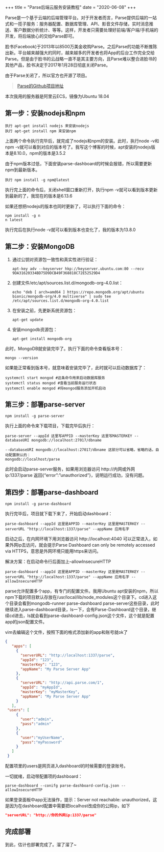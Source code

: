 +++
title = "Parse后端云服务安装教程"
date = "2020-06-08"
+++

Parse是一个基于云端的后端管理平台。对于开发者而言，Parse提供后端的一站式和一揽子服务：服务器配置、数据库管理、API、影音文件存储，实时消息推送、客户数据分析统计、等等。这样，开发者只需要处理好前端/客户端/手机端的开发，将后端放心的交给Parse即可。

<!--more-->

脸书(Facebook)于2013年以8500万美金收购Parse。之后Parse的功能不断推陈出新。平台越来越强大的同时，越来越多的开发者也将App的后台工作完全交给Parse。但是由于脸书的云战略一直不是其主要方向，且Parse难以整合进脸书的其他产品，脸书决定于2017年1月28日彻底关闭Parse。

由于Parse关闭了，所以官方也开源了项目。

> [Parse的Github项目地址](https://github.com/parse-community)

本次我用的服务器是阿里云ECS，镜像为Ubuntu 18.04

## 第一步：安装nodejs和npm

``` shell
执行 apt-get install nodejs 来安装nodejs
执行 apt-get install npm 来安装npm
```

上面两个命令执行完毕后，就完成了nodejs和npm的安装。此时，执行node -v和npm -v就可以看到对应的版本号了。我写这个博客的时候，apt安装的nodejs版本是8.10.0，npm的版本是3.5.2

由于npm版本过低，下面安装parse-dashboard的时候会报错，所以需要更新npm到最新版本。

``` shell
执行 npm install -g npm@latest
```

执行完上面的命令后，关闭shell窗口重新打开，执行npm -v就可以看到版本更新到最新的了，我现在的版本是6.13.6

如果还想把nodejs的版本也同时更新了，可以执行下面的命令：

``` shell
npm install -g n
n latest
```

执行完后在执行node -v就可以看到版本也变化了，我的版本为13.8.0

## 第二步：安装MongoDB

 1. 通过公钥对资源包一致性和真实性进行验证：
	``` shell
	apt-key adv --keyserver hkp://keyserver.ubuntu.com:80 --recv 9DA31620334BD75D9DCB49F368818C72E52529D4
	```
 2. 创建文件/etc/apt/sources.list.d/mongodb-org-4.0.list：
	``` shell
	echo "deb [ arch=amd64 ] https://repo.mongodb.org/apt/ubuntu bionic/mongodb-org/4.0 multiverse" | sudo tee /etc/apt/sources.list.d/mongodb-org-4.0.list
	```
 3. 在安装之前，先更新系统资源包：
	``` shell
	apt-get update
	```
 4. 安装mongodb资源包：
	``` shell
	apt-get install mongodb-org
	```
	

此时，MongoDB就安装完毕了。执行下面的命令查看版本号：

``` shell
mongo --version
```

如果能正常看到版本号，就意味着安装完毕了，此时就可以启动数据库了：

``` shell
systemctl start mongod #这条命令用来启动数据库服务
systemctl status mongod #查看当前服务运行状态
systemctl enable mongod #将mongod服务添加开机启动
```

## 第三步：部署parse-server

``` shell
npm install -g parse-server
```

执行上面的命令来下载项目，下载完毕后执行：

``` shell
parse-server --appId 这里写APPID --masterKey 这里写MASTERKEY --databaseURI mongodb://localhost:27017/dbname

--databaseURI mongodb://localhost:27017/dbname 这部分可以省略，省略的话，自动配置默认的：
mongodb://localhost/parse 
```

此时会启动parse-server服务，如果用浏览器访问 http://内网或外网ip:1337/parse 返回{“error”:”unauthorized”}，说明运行成功，没有问题。

## 第四步：部署parse-dashboard

``` shell
npm install -g parse-dashboard
```

执行完毕后，项目就下载下来了，开始启动dashboard：

``` shell
parse-dashboard --appId 这里是APPID --masterKey 这里是MASTERKEY --serverURL "http://localhost:1337/parse" --appName 应用名字
```

启动之后，在内网环境下用浏览器访问 http://localhost:4040 可以正常进入，如果外网ip去访问，就会提示Parse Dashboard can only be remotely accessed via HTTPS，意思是外网环境只能用https来访问。

解决方案：在启动命令行后面加上–allowInsecureHTTP

``` shell
parse-dashboard --appId 这里是APPID --masterKey 这里是MASTERKEY --serverURL "http://localhost:1337/parse" --appName 应用名字 --allowInsecureHTTP
```

parse允许配置多个app，有专门的配置文件。我用Ubuntu apt安装的npm，所以npm下载的项目默认存放在/usr/local/lib/node_modules这个目录下。cd进入这个目录会看到mongodb-runner parse-dashboard parse-server这些目录，此时继续进入parse-dashboard目录，ls一下，会有Parse-Dashboard这个目录，继续cd进去，ls就会看到parse-dashboard-config.json这个文件，这个就是配置app的json配置文件。

vim去编辑这个文件，按照下面的格式添加新的app和账号就ok了

``` json
{
   "apps": [
     {
       "serverURL": "http://localhost:1337/parse",
       "appId": "123",
       "masterKey": "123",
       "appName": "My Parse Server App"
     },
     {
       "serverURL": "http://api.parse.com/1",
       "appId": "myAppId",
       "masterKey": "myMasterKey",
       "appName": "My Parse Server App"
     }
   ],
 "users": [
     {
       "user":"admin",
       "pass":"admin"
     },
     {
       "user":"myUserName",
       "pass":"myPassword"
     }
   ]
 }
```

配置项里的users是网页进入dashboard的时候需要的登录账号。

一切就绪，启动带配置项的dashboard：

``` shell
parse-dashboard --conifg parse-dashboard-config.json --allowInsecureHTTP
```

如果登录面板中app无法操作，提示：Server not reachable: unauthorized，这是因为在dashboard配置中需要把localhost改成你的公网ip，如下

``` json
"serverURL": "http://你的外网ip:1337/parse"
```

## 完成部署

到此，估计也部署完成了。溜了溜了~